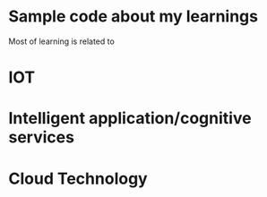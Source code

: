 # Sample code about my learnings
Most of learning is related to 
 # IOT
 # Intelligent application/cognitive services
 # Cloud Technology
